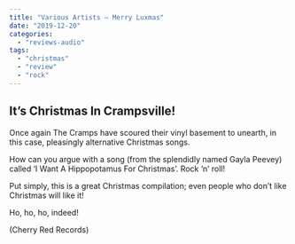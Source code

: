 ```yaml
---
title: "Various Artists – Merry Luxmas"
date: "2019-12-20"
categories: 
  - "reviews-audio"
tags: 
  - "christmas"
  - "review"
  - "rock"
---
```


## It’s Christmas In Crampsville!

Once again The Cramps have scoured their vinyl basement to unearth, in this case, pleasingly alternative Christmas songs.

How can you argue with a song (from the splendidly named Gayla Peevey) called ‘I Want A Hippopotamus For Christmas’. Rock ‘n’ roll!

Put simply, this is a great Christmas compilation; even people who don’t like Christmas will like it!

Ho, ho, ho, indeed!

(Cherry Red Records)
